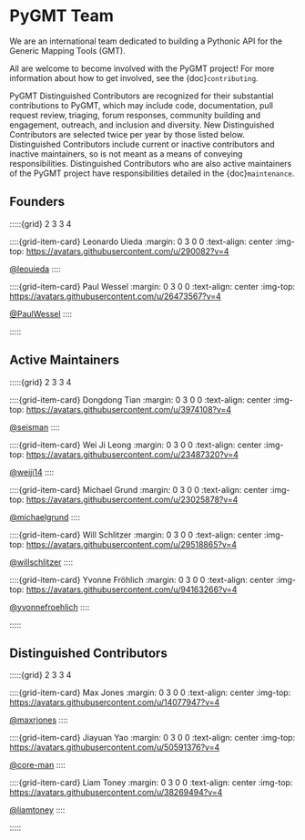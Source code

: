 # PyGMT Team

We are an international team dedicated to building a Pythonic API for the Generic Mapping
Tools (GMT).

All are welcome to become involved with the PyGMT project! For more information about how
to get involved, see the {doc}`contributing`.

PyGMT Distinguished Contributors are recognized for their substantial contributions to PyGMT,
which may include code, documentation, pull request review, triaging, forum responses,
community building and engagement, outreach, and inclusion and diversity. New Distinguished
Contributors are selected twice per year by those listed below. Distinguished Contributors
include current or inactive contributors and inactive maintainers, so is not meant as a means
of conveying responsibilities. Distinguished Contributors who are also active maintainers of
the PyGMT project have responsibilities detailed in the {doc}`maintenance`.


## Founders

:::::{grid} 2 3 3 4

::::{grid-item-card} Leonardo Uieda
:margin: 0 3 0 0
:text-align: center
:img-top: https://avatars.githubusercontent.com/u/290082?v=4

[@leouieda](https://github.com/leouieda)
::::

::::{grid-item-card} Paul Wessel
:margin: 0 3 0 0
:text-align: center
:img-top: https://avatars.githubusercontent.com/u/26473567?v=4

[@PaulWessel](https://github.com/PaulWessel)
::::

:::::


## Active Maintainers

:::::{grid} 2 3 3 4

::::{grid-item-card} Dongdong Tian
:margin: 0 3 0 0
:text-align: center
:img-top: https://avatars.githubusercontent.com/u/3974108?v=4

[@seisman](https://github.com/seisman)
::::

::::{grid-item-card} Wei Ji Leong
:margin: 0 3 0 0
:text-align: center
:img-top: https://avatars.githubusercontent.com/u/23487320?v=4

[@weiji14](https://github.com/weiji14)
::::

::::{grid-item-card} Michael Grund
:margin: 0 3 0 0
:text-align: center
:img-top: https://avatars.githubusercontent.com/u/23025878?v=4

[@michaelgrund](https://github.com/michaelgrund)
::::

::::{grid-item-card} Will Schlitzer
:margin: 0 3 0 0
:text-align: center
:img-top: https://avatars.githubusercontent.com/u/29518865?v=4

[@willschlitzer](https://github.com/willschlitzer)
::::

::::{grid-item-card} Yvonne Fröhlich
:margin: 0 3 0 0
:text-align: center
:img-top: https://avatars.githubusercontent.com/u/94163266?v=4

[@yvonnefroehlich](https://github.com/yvonnefroehlich)
::::

:::::


## Distinguished Contributors

:::::{grid} 2 3 3 4

::::{grid-item-card} Max Jones
:margin: 0 3 0 0
:text-align: center
:img-top: https://avatars.githubusercontent.com/u/14077947?v=4

[@maxrjones](https://github.com/maxrjones)
::::

::::{grid-item-card} Jiayuan Yao
:margin: 0 3 0 0
:text-align: center
:img-top: https://avatars.githubusercontent.com/u/50591376?v=4

[@core-man](https://github.com/core-man)
::::

::::{grid-item-card} Liam Toney
:margin: 0 3 0 0
:text-align: center
:img-top: https://avatars.githubusercontent.com/u/38269494?v=4

[@liamtoney](https://github.com/liamtoney)
::::

:::::

